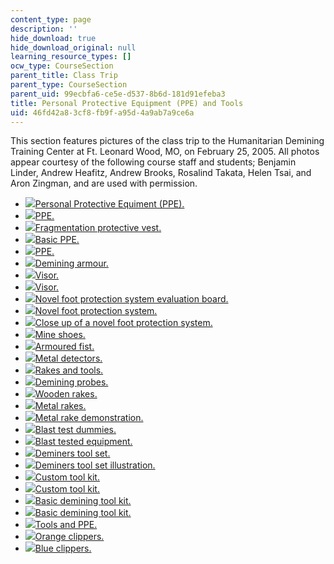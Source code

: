 ```yaml
---
content_type: page
description: ''
hide_download: true
hide_download_original: null
learning_resource_types: []
ocw_type: CourseSection
parent_title: Class Trip
parent_type: CourseSection
parent_uid: 99ecbfa6-ce5e-d537-8b6d-181d91efeba3
title: Personal Protective Equipment (PPE) and Tools
uid: 46fd42a8-3cf8-fb9f-a95d-4a9ab7a9ce6a
---
```


  
This section features pictures of the class trip to the Humanitarian Demining Training Center at Ft. Leonard Wood, MO, on February 25, 2005. All photos appear courtesy of the following course staff and students; Benjamin Linder, Andrew Heafitz, Andrew Brooks, Rosalind Takata, Helen Tsai, and Aron Zingman, and are used with permission.

*   [![](/courses/special-programs/sp-776-design-for-demining-spring-2007/class-trip/ppe01.jpg)Personal Protective Equiment (PPE).](/ans7870/SP/SP.776/s05/classtrip/ppe/pages/ppe01.html)
*   [![](/courses/special-programs/sp-776-design-for-demining-spring-2007/class-trip/ppe02.jpg)PPE.](/ans7870/SP/SP.776/s05/classtrip/ppe/pages/ppe02.html)
*   [![](/courses/special-programs/sp-776-design-for-demining-spring-2007/class-trip/ppe03.jpg)Fragmentation protective vest.](/ans7870/SP/SP.776/s05/classtrip/ppe/pages/ppe03.html)
*   [![](/courses/special-programs/sp-776-design-for-demining-spring-2007/class-trip/ppe04.jpg)Basic PPE.](/ans7870/SP/SP.776/s05/classtrip/ppe/pages/ppe04.html)
*   [![](/courses/special-programs/sp-776-design-for-demining-spring-2007/class-trip/ppe05.jpg)PPE.](/ans7870/SP/SP.776/s05/classtrip/ppe/pages/ppe05.html)
*   [![](/courses/special-programs/sp-776-design-for-demining-spring-2007/class-trip/ppe06.jpg)Demining armour.](/ans7870/SP/SP.776/s05/classtrip/ppe/pages/ppe06.html)
*   [![](/courses/special-programs/sp-776-design-for-demining-spring-2007/class-trip/ppe07.jpg)Visor.](/ans7870/SP/SP.776/s05/classtrip/ppe/pages/ppe07.html)
*   [![](/courses/special-programs/sp-776-design-for-demining-spring-2007/class-trip/ppe08.jpg)Visor.](/ans7870/SP/SP.776/s05/classtrip/ppe/pages/ppe08.html)
*   [![](/courses/special-programs/sp-776-design-for-demining-spring-2007/class-trip/ppe09.jpg)Novel foot protection system evaluation board.](/ans7870/SP/SP.776/s05/classtrip/ppe/pages/ppe09.html)
*   [![](/courses/special-programs/sp-776-design-for-demining-spring-2007/class-trip/ppe10.jpg)Novel foot protection system.](/ans7870/SP/SP.776/s05/classtrip/ppe/pages/ppe10.html)
*   [![](/courses/special-programs/sp-776-design-for-demining-spring-2007/class-trip/ppe11.jpg)Close up of a novel foot protection system.](/ans7870/SP/SP.776/s05/classtrip/ppe/pages/ppe11.html)
*   [![](/courses/special-programs/sp-776-design-for-demining-spring-2007/class-trip/ppe12.jpg)Mine shoes.](/ans7870/SP/SP.776/s05/classtrip/ppe/pages/ppe12.html)
*   [![](/courses/special-programs/sp-776-design-for-demining-spring-2007/class-trip/ppe13.jpg)Armoured fist.](/ans7870/SP/SP.776/s05/classtrip/ppe/pages/ppe13.html)
*   [![](/courses/special-programs/sp-776-design-for-demining-spring-2007/class-trip/ppe14.jpg)Metal detectors.](/ans7870/SP/SP.776/s05/classtrip/ppe/pages/ppe14.html)
*   [![](/courses/special-programs/sp-776-design-for-demining-spring-2007/class-trip/ppe15.jpg)Rakes and tools.](/ans7870/SP/SP.776/s05/classtrip/ppe/pages/ppe15.html)
*   [![](/courses/special-programs/sp-776-design-for-demining-spring-2007/class-trip/ppe16.jpg)Demining probes.](/ans7870/SP/SP.776/s05/classtrip/ppe/pages/ppe16.html)
*   [![](/courses/special-programs/sp-776-design-for-demining-spring-2007/class-trip/ppe17.jpg)Wooden rakes.](/ans7870/SP/SP.776/s05/classtrip/ppe/pages/ppe17.html)
*   [![](/courses/special-programs/sp-776-design-for-demining-spring-2007/class-trip/ppe18.jpg)Metal rakes.](/ans7870/SP/SP.776/s05/classtrip/ppe/pages/ppe18.html)
*   [![](/courses/special-programs/sp-776-design-for-demining-spring-2007/class-trip/ppe19.jpg)Metal rake demonstration.](/ans7870/SP/SP.776/s05/classtrip/ppe/pages/ppe19.html)
*   [![](/courses/special-programs/sp-776-design-for-demining-spring-2007/class-trip/ppe20.jpg)Blast test dummies.](/ans7870/SP/SP.776/s05/classtrip/ppe/pages/ppe20.html)
*   [![](/courses/special-programs/sp-776-design-for-demining-spring-2007/class-trip/ppe21.jpg)Blast tested equipment.](/ans7870/SP/SP.776/s05/classtrip/ppe/pages/ppe21.html)
*   [![](/courses/special-programs/sp-776-design-for-demining-spring-2007/class-trip/ppe22.jpg)Deminers tool set.](/ans7870/SP/SP.776/s05/classtrip/ppe/pages/ppe22.html)
*   [![](/courses/special-programs/sp-776-design-for-demining-spring-2007/class-trip/ppe23.jpg)Deminers tool set illustration.](/ans7870/SP/SP.776/s05/classtrip/ppe/pages/ppe23.html)
*   [![](/courses/special-programs/sp-776-design-for-demining-spring-2007/class-trip/ppe24.jpg)Custom tool kit.](/ans7870/SP/SP.776/s05/classtrip/ppe/pages/ppe24.html)
*   [![](/courses/special-programs/sp-776-design-for-demining-spring-2007/class-trip/ppe25.jpg)Custom tool kit.](/ans7870/SP/SP.776/s05/classtrip/ppe/pages/ppe25.html)
*   [![](/courses/special-programs/sp-776-design-for-demining-spring-2007/class-trip/ppe26.jpg)Basic demining tool kit.](/ans7870/SP/SP.776/s05/classtrip/ppe/pages/ppe26.html)
*   [![](/courses/special-programs/sp-776-design-for-demining-spring-2007/class-trip/ppe27.jpg)Basic demining tool kit.](/ans7870/SP/SP.776/s05/classtrip/ppe/pages/ppe27.html)
*   [![](/courses/special-programs/sp-776-design-for-demining-spring-2007/class-trip/ppe28.jpg)Tools and PPE.](/ans7870/SP/SP.776/s05/classtrip/ppe/pages/ppe28.html)
*   [![](/courses/special-programs/sp-776-design-for-demining-spring-2007/class-trip/ppe29.jpg)Orange clippers.](/ans7870/SP/SP.776/s05/classtrip/ppe/pages/ppe29.html)
*   [![](/courses/special-programs/sp-776-design-for-demining-spring-2007/class-trip/ppe30.jpg)Blue clippers.](/ans7870/SP/SP.776/s05/classtrip/ppe/pages/ppe30.html)